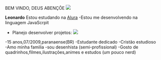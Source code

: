 BEM VINDO, DEUS ABENÇÕE ![](https://cdn3.emoji.gg/emojis/holy_bible.png)

**Leonardo**
Estou estudando na [Alura](https://www.alura.com.br/)
-Estou me desenvolvendo na linguagem JavaScrpit
- Planejo desenvolver projetos:
![](https://media1.tenor.com/m/pWzOkoucx-sAAAAd/lunadials-topi.gif)

-15 anos,07/2009,paranaense(BR)
-Estudante dedicado
-Cristão estudioso
-Amo minha familia 
-sou desenhista (semi-profissional)
-Gosto de quadrinhos,filmes,ilustrações,animes e estudos (um pouco nerd)

